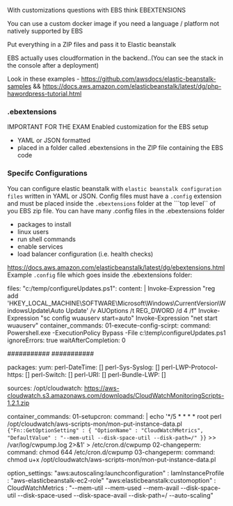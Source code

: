 With customizations questions with EBS think EBEXTENSIONS

You can use a custom docker image if you need a language / platform not natively supported by EBS

Put everything in a ZIP files and pass it to Elastic beanstalk

EBS actually uses cloudformation in the backend..(You can see the stack in the console after a deployment)

Look in these examples - https://github.com/awsdocs/elastic-beanstalk-samples && https://docs.aws.amazon.com/elasticbeanstalk/latest/dg/php-hawordpress-tutorial.html

### .ebextensions ###
IMPORTANT FOR THE EXAM
Enabled
customization for the EBS setup
- YAML or JSON formatted
- placed in a folder called .ebextensions in the ZIP file containing the EBS code

### Specifc Configurations ###
You can configure elastic beanstalk with ```elastic beanstalk configuration files``` written in YAML or JSON. Config files must have a ```.config``` extension and must be placed inside the ```.ebextensions``` folder at the ```top level`` of you EBS zip file. You can have many .config files in the .ebextensions folder
- packages to install
- linux users
- run shell commands
- enable services
- load balancer configuration (i.e. health checks)

https://docs.aws.amazon.com/elasticbeanstalk/latest/dg/ebextensions.html
Example ```.config``` file which goes inside the .ebextensions folder:

files:
  "c:/temp/configureUpdates.ps1":
    content: |
      Invoke-Expression "reg add 'HKEY_LOCAL_MACHINE\SOFTWARE\Microsoft\Windows\CurrentVersion\WindowsUpdate\Auto Update' /v AUOptions /t REG_DWORD /d 4 /f"
      Invoke-Expression "sc config wuauserv start=auto"
      Invoke-Expression "net start wuauserv"
container_commands:
  01-execute-config-scirpt:
    command: Powershell.exe -ExecutionPolicy Bypass -File c:\\temp\\configureUpdates.ps1
    ignoreErrors: true
    waitAfterCompletion: 0

###########
###########

packages:
  yum:
    perl-DateTime: []
    perl-Sys-Syslog: []
    perl-LWP-Protocol-https: []
    perl-Switch: []
    perl-URI: []
    perl-Bundle-LWP: []

sources: 
  /opt/cloudwatch: https://aws-cloudwatch.s3.amazonaws.com/downloads/CloudWatchMonitoringScripts-1.2.1.zip
  
container_commands:
  01-setupcron:
    command: |
      echo '*/5 * * * * root perl /opt/cloudwatch/aws-scripts-mon/mon-put-instance-data.pl `{"Fn::GetOptionSetting" : { "OptionName" : "CloudWatchMetrics", "DefaultValue" : "--mem-util --disk-space-util --disk-path=/" }}` >> /var/log/cwpump.log 2>&1' > /etc/cron.d/cwpump
  02-changeperm:
    command: chmod 644 /etc/cron.d/cwpump
  03-changeperm:
    command: chmod u+x /opt/cloudwatch/aws-scripts-mon/mon-put-instance-data.pl

option_settings:
  "aws:autoscaling:launchconfiguration" :
    IamInstanceProfile : "aws-elasticbeanstalk-ec2-role"
  "aws:elasticbeanstalk:customoption" :
    CloudWatchMetrics : "--mem-util --mem-used --mem-avail --disk-space-util --disk-space-used --disk-space-avail --disk-path=/ --auto-scaling"
